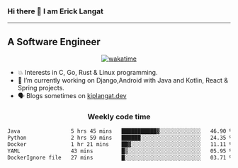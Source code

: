 ### Hi there 👋 I am Erick Langat
---
## A Software Engineer

<div align="center">
  
[![wakatime](https://wakatime.com/badge/user/55eadf42-c1c5-4930-b153-72952ac5ca5c.svg)](https://wakatime.com/@55eadf42-c1c5-4930-b153-72952ac5ca5c)

</div>

<!--
**elkiplangat/elkiplangat** is a ✨ _special_ ✨ repository because its `README.md` (this file) appears on your GitHub profile.

Here are some ideas to get you started:

- 🔭 I’m currently working on ...
- 🌱 I’m currently learning ...
- 👯 I’m looking to collaborate on ...
- 🤔 I’m looking for help with ...
- 💬 Ask me about ...
- 📫 How to reach me: ...
- 😄 Pronouns: ...
- ⚡ Fun fact: ...
-->
- 💥 Interests in C, Go, Rust & Linux programming. 
- 🔭 I’m currently working on Django,Android with Java and Kotlin, React & Spring projects.
-  🗣️ Blogs sometimes on [kiplangat.dev](https://kiplangat.dev)

<div align="center">
  <h3> Weekly code time </h3>

<!--START_SECTION:waka-->

```txt
Java                5 hrs 45 mins   ███████████▓░░░░░░░░░░░░░   46.90 %
Python              2 hrs 59 mins   ██████░░░░░░░░░░░░░░░░░░░   24.35 %
Docker              1 hr 21 mins    ██▓░░░░░░░░░░░░░░░░░░░░░░   11.11 %
YAML                43 mins         █▒░░░░░░░░░░░░░░░░░░░░░░░   05.95 %
DockerIgnore file   27 mins         █░░░░░░░░░░░░░░░░░░░░░░░░   03.71 %
```

<!--END_SECTION:waka-->

</div>

